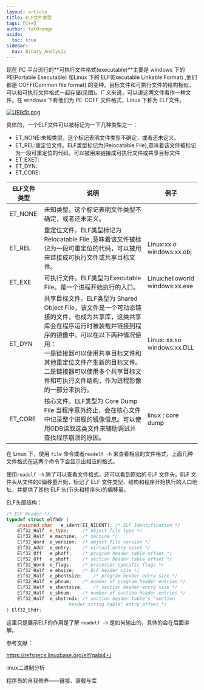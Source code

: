```yaml
---
layout: article
title: ELF文件类型
tags: [C++]
author: fatOrange
aside:
  toc: true
sidebar:
  nav: Binary_Analysis
---
```

现在 PC 平台流行的**可执行文件格式(executable)**主要是 windows 下的 PE(Portable Executable) 和Linux 下的 ELF(Executable Linkable Format) ,他们都是 COFF(Common file format) 的变种。目标文件和可执行文件的结构相似，可以和可执行文件格式一起存储(见图)。广义来说，可以讲这两文件看作一种文件。在 windows 下称他们为 PE-COFF 文件格式，Linux 下称为 ELF文件。

[![URIk5t.png](https://s1.ax1x.com/2020/07/19/URIk5t.png)](https://imgchr.com/i/URIk5t)

具体的，一个ELF文件可以被标记为一下几种类型之一：

- ET_NONE:未知类型。这个标记表明文件类型不确定，或者还未定义。
- ET_REL:重定位文件。ELF类型标记为(Relocatable File),意味着该文件被标记为一段可重定位的代码，可以被用来链接成可执行文件或共享目标文件
- ET_EXET:
- ET_DYN:
- ET_CORE:

| ELF文件类型 | 说明                                                         | 例子                                |
| ----------- | ------------------------------------------------------------ | ----------------------------------- |
| ET_NONE     | 未知类型。这个标记表明文件类型不确定，或者还未定义。         |                                     |
| ET_REL      | 重定位文件。ELF类型标记为 Relocatable File ,意味着该文件被标记为一段可重定位的代码，可以被用来链接成可执行文件或共享目标文件。 | Linux:xx.o<br> windows:xx.obj       |
| ET_EXE      | 可执行文件。ELF类型为Executable File。是一个进程开始执行的入口。 | Linux:helloworld<br> windows:xx.exe |
| ET_DYN      | 共享目标文件。ELF类型为 Shared Object File，该文件是一个可动态链接的文件，也成为共享库，这类共享库会在程序运行时被装载并链接到程序的镜像中。可以在以下两种情况使用：<br> 一是链接器可以使用共享目标文件和其他重定位文件产生新的目标文件。<br> 二是链接器可以使用多个共享目标文件和可执行文件结构，作为进程影像的一部分来执行。 | Linux: xx.so<br> windows:xx.DLL     |
| ET_CORE     | 核心文件。ELF类型为 Core Dump File 当程序意外终止，会在核心文件中记录整个进程的镜像信息。可以使用GDB读取这类文件来辅助调试并查找程序崩溃的原因。 | linux : core dump                   |

在 Linux 下，使用 `file` 命令或者`readelf -h` 来查看相应的文件格式，上面几种文件格式在这两个命令下会显示出相应的格式。

使用`readelf -h` 除了可以查看文件格式，还可以看到原始的 ELF 文件头。ELF 文件头从文件的0偏移量开始，标记了 ELF 文件类型、结构和程序开始执行的入口地址，并提供了其他 ELF 头(节头和程序头)的偏移量。

ELF头部结构：

```c++
/* ELF Header */
typedef struct elfhdr {
	unsigned char	e_ident[EI_NIDENT]; /* ELF Identification */
	Elf32_Half	e_type;		/* object file type */
	Elf32_Half	e_machine;	/* machine */
	Elf32_Word	e_version;	/* object file version */
	Elf32_Addr	e_entry;	/* virtual entry point */
	Elf32_Off	e_phoff;	/* program header table offset */
	Elf32_Off	e_shoff;	/* section header table offset */
	Elf32_Word	e_flags;	/* processor-specific flags */
	Elf32_Half	e_ehsize;	/* ELF header size */
	Elf32_Half	e_phentsize;	/* program header entry size */
	Elf32_Half	e_phnum;	/* number of program header entries */
	Elf32_Half	e_shentsize;	/* section header entry size */
	Elf32_Half	e_shnum;	/* number of section header entries */
	Elf32_Half	e_shstrndx;	/* section header table's "section 
					   header string table" entry offset */
} Elf32_Ehdr;
```

这里只是展示ELF的作用是了解 `readelf -h` 是如何输出的，具体的会在后面讲解。

参考文献：

https://refspecs.linuxbase.org/elf/gabi4+/

linux二进制分析

程序员的自我修养——链接、装载与库